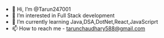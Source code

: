 - 👋 Hi, I’m @Tarun247001
- 👀 I’m interested in Full Stack development
- 🌱 I’m currently learning Java,DSA,DotNet,React,JavaScriprt
- 📫 How to reach me - tarunchaudhary588@gmail.com

<!---
Tarun247001/Tarun247001 is a ✨ special ✨ repository because its `README.md` (this file) appears on your GitHub profile.
You can click the Preview link to take a look at your changes.
--->
